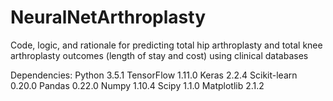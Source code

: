 # NeuralNetArthroplasty
Code, logic, and rationale for predicting total hip arthroplasty and total knee arthroplasty outcomes (length of stay and cost) using clinical databases

Dependencies:
Python 3.5.1
TensorFlow 1.11.0
Keras 2.2.4
Scikit-learn 0.20.0
Pandas 0.22.0
Numpy 1.10.4
Scipy 1.1.0
Matplotlib 2.1.2

